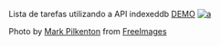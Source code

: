 
Lista de tarefas utilizando a API indexeddb
[DEMO](https://to-do-list-5ca8a.web.app/ "DEMO")
[![a](list"list")](./img/balloon.jpg "list")

Photo by <a href="/photographer/mpilkenton-37443">Mark Pilkenton</a> from <a href="https://freeimages.com/">FreeImages</a>
